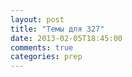 ```yaml
---
layout: post
title: "Темы для 327"
date: 2013-02-05T18:45:00
comments: true
categories: prep 
---
```

